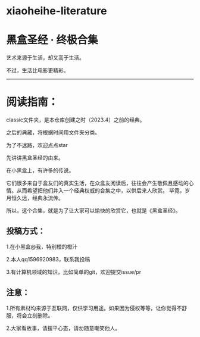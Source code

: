 # xiaoheihe-literature
# 黑盒圣经 · 终极合集


艺术来源于生活，却又高于生活。

不过，生活比电影更精彩。

---

# 阅读指南：
classic文件夹，是本仓库创建之时（2023.4）之前的经典。

之后的典藏，将根据时间用文件夹分类。

为了不迷路，欢迎点点star


先讲讲黑盒圣经的由来。

在小黑盒上，有许多的传说。

它们很多来自于盒友们的真实生活，在众盒友阅读后，往往会产生敬佩且感动的心情。从而希望把他们并入一个经典权威的合集之中，以供后来人欣赏。
毕竟，岁月恒久远，经典永流传。

所以，这个合集，就是为了让大家可以愉快的欣赏它，也就是《黑盒圣经》。

## 投稿方式：
1.在小黑盒@我，特别橙的橙汁

2.本人qq1596920983，联系我投稿

3.有计算机领域的知识，比如简单的git，欢迎提交issue/pr


## 注意：
1.所有素材均来源于互联网，仅供学习用途。如果因为侵权等等，让你觉得不舒服，将会立刻删除。

2.大家看故事，请摆平心态，请勿随意嘲笑他人。
